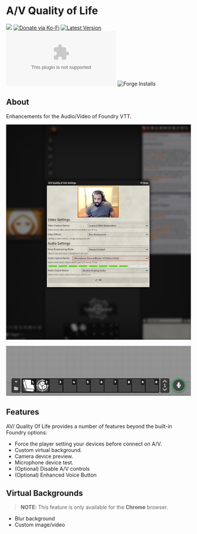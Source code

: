 # A/V Quality of Life
![](https://img.shields.io/badge/Foundry-v10-informational)
[![Donate via Ko-Fi](https://img.shields.io/badge/donate-ko--fi-red.svg?logo=ko-fi)](https://ko-fi.com/darkmoor) [![Latest Version](https://img.shields.io/github/v/tag/patrickporto/avqol?label=version)](https://github.com/patrickporto/avqol/releases) [![Download Count](https://img.shields.io/github/downloads/patrickporto/avqol/latest/avqol.zip)](https://github.com/patrickporto/avqol/releases)
![Forge Installs](https://img.shields.io/badge/dynamic/json?label=Forge%20Installs&query=package.installs&suffix=%25&url=https%3A%2F%2Fforge-vtt.com%2Fapi%2Fbazaar%2Fpackage%2Favqol&colorB=4aa94a)


## About

Enhancements for the Audio/Video of Foundry VTT.

![A/V Quality of Life Settings](/docs/AV-QualityOfLife.png)

![Enhanced Voice Button](/docs/Enhanced-Voice-Button.jpg)

## Features

AV/ Quality Of Life provides a number of features beyond the built-in Foundry options:

* Force the player setting your devices before connect on A/V.
* Custom virtual background.
* Camera device preview.
* Microphone device test.
* (Optional) Disable A/V controls
* (Optional) Enhanced Voice Button

## Virtual Backgrounds

> **NOTE:** This feature is only available for the **Chrome** browser.

* Blur background
* Custom image/video
